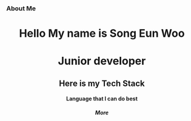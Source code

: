 <h3>About Me</h3>
<p align="center">
</p>

    
 
<div align="center">
 
<h1>Hello My name is Song Eun Woo</h1>
<h1>Junior developer</h1>
 
 <h2>Here is my Tech Stack</h2>
 <h4>Language that I can do best</h4>
    <i src="https://user-images.githubusercontent.com/80899085/156860903-771f91c2-820e-40eb-83bc-acd76cce437a.svg">
    <i src="https://user-images.githubusercontent.com/80899085/156860907-a4780a2e-afbb-4e8d-8c78-b8e0e0da1e8b.svg">
    <i src="https://user-images.githubusercontent.com/80899085/156860908-8017953e-2cc9-499f-8884-fb2f25f2f00c.svg">
    <i src="https://user-images.githubusercontent.com/80899085/156860909-9e9feea9-e410-414e-a84e-99a8a3df0db0.svg">


<div>
</div>


<div>
</div>


<div>
</div>

 <h4>More</h4>

</div>
   
